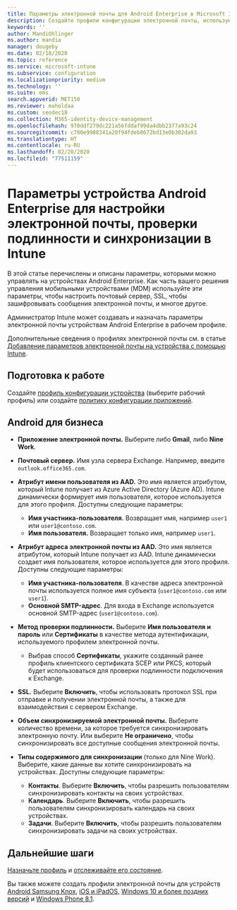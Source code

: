 ```yaml
---
title: Параметры электронной почты для Android Enterprise в Microsoft Intune в Azure | Документация Майкрософт
description: Создайте профили конфигурации электронной почты, использующие серверы Exchange, и извлеките атрибуты из Azure Active Directory. Включите SSL или SMIME, выполните проверку подлинности пользователей с сертификатами или именем пользователя и паролем, а также синхронизируйте электронную почту и расписания в рабочих профилях устройств Android с помощью Microsoft Intune.
keywords: ''
author: MandiOhlinger
ms.author: mandia
manager: dougeby
ms.date: 02/18/2020
ms.topic: reference
ms.service: microsoft-intune
ms.subservice: configuration
ms.localizationpriority: medium
ms.technology: ''
ms.suite: ems
search.appverid: MET150
ms.reviewer: maholdaa
ms.custom: seodec18
ms.collection: M365-identity-device-management
ms.openlocfilehash: 978ddf279dc221a56fddaf99da4dbb2377a93c24
ms.sourcegitcommit: c780e9988341a20f94fdeb8672bd13e0b302da93
ms.translationtype: HT
ms.contentlocale: ru-RU
ms.lasthandoff: 02/20/2020
ms.locfileid: "77511159"
---
```

# <a name="android-enterprise-device-settings-to-configure-email-authentication-and-synchronization-in-intune"></a>Параметры устройства Android Enterprise для настройки электронной почты, проверки подлинности и синхронизации в Intune



В этой статье перечислены и описаны параметры, которыми можно управлять на устройствах Android Enterprise. Как часть вашего решения управления мобильными устройствами (MDM) используйте эти параметры, чтобы настроить почтовый сервер, SSL, чтобы зашифровывать сообщения электронной почты, и многое другое.

Администратор Intune может создавать и назначать параметры электронной почты устройствам Android Enterprise в рабочем профиле.

Дополнительные сведения о профилях электронной почты см. в статье [Добавление параметров электронной почты на устройства с помощью Intune](email-settings-configure.md).

## <a name="before-you-begin"></a>Подготовка к работе

Создайте [профиль конфигурации устройства](email-settings-configure.md#create-a-device-profile) (выберите рабочий профиль) или создайте [политику конфигурации приложений](../apps/app-configuration-policies-use-android.md).

## <a name="android-enterprise"></a>Android для бизнеса

- **Приложение электронной почты.** Выберите либо **Gmail**, либо **Nine Work**.
- **Почтовый сервер.** Имя узла сервера Exchange. Например, введите `outlook.office365.com`.
- **Атрибут имени пользователя из AAD.** Это имя является атрибутом, который Intune получает из Azure Active Directory (Azure AD). Intune динамически формирует имя пользователя, которое используется для этого профиля. Доступны следующие параметры:

  - **Имя участника-пользователя.** Возвращает имя, например `user1` или `user1@contoso.com`.
  - **Имя пользователя.** Возвращает только имя, например `user1`.

- **Атрибут адреса электронной почты из AAD.** Это имя является атрибутом, который Intune получает из AAD. Intune динамически создает имя пользователя, которое используется для этого профиля. Доступны следующие параметры:
  - **Имя участника-пользователя**.  В качестве адреса электронной почты используется полное имя субъекта (`user1@contoso.com` или `user1`).
  - **Основной SMTP-адрес**. Для входа в Exchange используется основной SMTP-адрес (`user1@contoso.com`).

- **Метод проверки подлинности.** Выберите **Имя пользователя и пароль** или **Сертификаты** в качестве метода аутентификации, используемого профилем электронной почты.
  - Выбрав способ **Сертификаты**, укажите созданный ранее профиль клиентского сертификата SCEP или PKCS, который будет использоваться для проверки подлинности подключения к Exchange.
- **SSL.** Выберите **Включить**, чтобы использовать протокол SSL при отправке и получении электронной почты, а также для взаимодействия с сервером Exchange.
- **Объем синхронизируемой электронной почты.** Выберите количество времени, за которое требуется синхронизировать электронную почту. Или выберите **Не ограничено**, чтобы синхронизировать все доступные сообщения электронной почты.
- **Типы содержимого для синхронизации** (только для Nine Work). Выберите, какие данные вы хотите синхронизировать на устройствах. Доступны следующие параметры:
  - **Контакты**. Выберите **Включить**, чтобы разрешить пользователям синхронизировать контакты на своих устройствах.
  - **Календарь**. Выберите **Включить**, чтобы разрешить пользователям синхронизировать календарь на своих устройствах.
  - **Задачи**. Выберите **Включить**, чтобы разрешить пользователям синхронизировать задачи на своих устройствах.

## <a name="next-steps"></a>Дальнейшие шаги

[Назначьте профиль](device-profile-assign.md) и [отслеживайте его состояние](device-profile-monitor.md).

Вы также можете создать профили электронной почты для устройств [Android Samsung Knox](email-settings-android.md), [iOS и iPadOS](email-settings-ios.md), [Windows 10 и более поздних версий](email-settings-windows-10.md) и [Windows Phone 8.1](email-settings-windows-phone-8-1.md).
